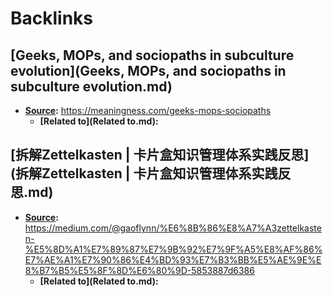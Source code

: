 
# Backlinks
## [Geeks, MOPs, and sociopaths in subculture evolution](Geeks, MOPs, and sociopaths in subculture evolution.md)
- **[Source](Source.md):** https://meaningness.com/geeks-mops-sociopaths
    - **[Related to](Related to.md):**

## [拆解Zettelkasten | 卡片盒知识管理体系实践反思](拆解Zettelkasten | 卡片盒知识管理体系实践反思.md)
- **[Source](Source.md):** https://medium.com/@gaoflynn/%E6%8B%86%E8%A7%A3zettelkasten-%E5%8D%A1%E7%89%87%E7%9B%92%E7%9F%A5%E8%AF%86%E7%AE%A1%E7%90%86%E4%BD%93%E7%B3%BB%E5%AE%9E%E8%B7%B5%E5%8F%8D%E6%80%9D-5853887d6386
    - **[Related to](Related to.md):**

